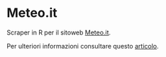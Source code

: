 # Meteo.it

Scraper in R per il sitoweb [Meteo.it](https://www.meteo.it).

Per ulteriori informazioni consultare questo [articolo](https://rpubs.com/beniamino98/ScapingMeteoIT). 

